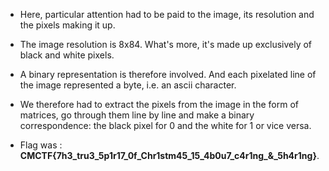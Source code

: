 - Here, particular attention had to be paid to the image, its resolution and the pixels making it up.

- The image resolution is 8x84. What's more, it's made up exclusively of black and white pixels.

- A binary representation is therefore involved. And each pixelated line of the image represented a byte, i.e. an ascii character.

- We therefore had to extract the pixels from the image in the form of matrices, go through them line by line and make a binary correspondence: the black pixel for 0 and the white for 1 or vice versa.

- Flag was : **CMCTF{7h3_tru3_5p1r17_0f_Chr1stm45_15_4b0u7_c4r1ng_&_5h4r1ng}**.